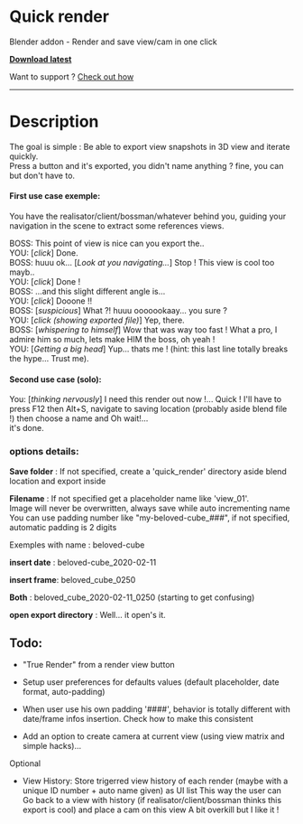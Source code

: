# Quick render

Blender addon - Render and save view/cam in one click

**[Download latest](https://github.com/Pullusb/Quick_render/archive/master.zip)**

Want to support ? [Check out how](http://www.samuelbernou.fr/donate)

---

# Description

The goal is simple : Be able to export view snapshots in 3D view and iterate quickly.  
Press a button and it's exported, you didn't name anything ? fine, you can but don't have to.  
  

#### First use case exemple:  
You have the realisator/client/bossman/whatever behind you, guiding your navigation in the scene to extract some references views.  

BOSS: This point of view is nice can you export the..  
YOU: \[_click_\] Done.  
BOSS: huuu ok... \[_Look at you navigating..._\] Stop ! This view is cool too mayb..  
YOU: \[_click_\] Done !  
BOSS: ...and this slight different angle is...  
YOU: \[_click_\] Dooone !!  
BOSS: \[_suspicious_\] What ?! huuu ooooookaay... you sure ?  
YOU: \[_click (showing exported file)_\] Yep, there.  
BOSS: \[_whispering to himself_\] Wow that was way too fast ! What a pro, I admire him so much, lets make HIM the boss, oh yeah !  
YOU: \[_Getting a big head_\] Yup... thats me ! (hint: this last line totally breaks the hype... Trust me).  
  
#### Second use case (solo):  
You: \[_thinking nervously_\] I need this render out now !... Quick ! I'll have to press F12 then Alt+S, navigate to saving location (probably aside blend file !) then choose a name and Oh wait!...  
it's done.


### options details: 

**Save folder** : If not specified, create a 'quick_render' directory aside blend location and export inside

**Filename** : If not specified get a placeholder name like 'view_01'.  
Image will never be overwritten, always save while auto incrementing name 
You can use padding number like "my-beloved-cube_###", if not specified, automatic padding is 2 digits 

Exemples with name : beloved-cube

**insert date** : beloved-cube\_2020-02-11

**insert frame**: beloved\_cube\_0250

**Both** : beloved\_cube\_2020-02-11\_0250 (starting to get confusing)

**open export directory** : Well... it open's it.



## Todo:

- "True Render" from a render view button
    
- Setup user preferences for defaults values (default placeholder, date format, auto-padding)

- When user use his own padding '####', behavior is totally different with date/frame infos insertion. Check how to make this consistent

- Add an option to create camera at current view (using view matrix and simple hacks)...

Optional

- View History:
    Store trigerred view history of each render (maybe with a unique ID number + auto name given) as UI list
    This way the user can Go back to a view with history (if realisator/client/bossman thinks this export is cool) and place a cam on this view
    A bit overkill but I like it !